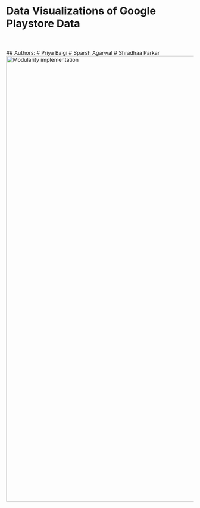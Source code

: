 

# Data Visualizations of Google Playstore Data


<br>
<br>
## Authors: 
# Priya Balgi
# Sparsh Agarwal
# Shradhaa Parkar

<img align ="center" src="https://user-images.githubusercontent.com/43070131/56471231-af522d80-6415-11e9-925e-5b4926c33ddf.jpg" alt="Modularity implementation" width="1200"> 



